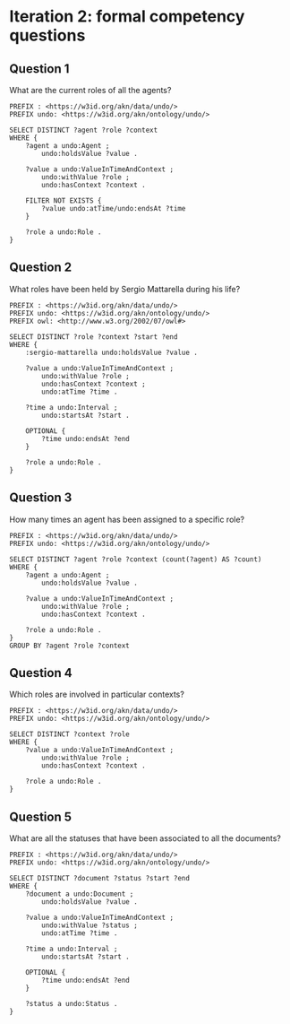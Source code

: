 # Iteration 2: formal competency questions


## Question 1

What are the current roles of all the agents?

    PREFIX : <https://w3id.org/akn/data/undo/>
    PREFIX undo: <https://w3id.org/akn/ontology/undo/>
    
    SELECT DISTINCT ?agent ?role ?context
    WHERE {
        ?agent a undo:Agent ;
            undo:holdsValue ?value .
            
        ?value a undo:ValueInTimeAndContext ; 
            undo:withValue ?role ;
            undo:hasContext ?context .
        
        FILTER NOT EXISTS {
            ?value undo:atTime/undo:endsAt ?time
        }
            
        ?role a undo:Role .
    }


## Question 2

What roles have been held by Sergio Mattarella during his life?

    PREFIX : <https://w3id.org/akn/data/undo/>
    PREFIX undo: <https://w3id.org/akn/ontology/undo/>
    PREFIX owl: <http://www.w3.org/2002/07/owl#>
    
    SELECT DISTINCT ?role ?context ?start ?end
    WHERE {
        :sergio-mattarella undo:holdsValue ?value .
        
        ?value a undo:ValueInTimeAndContext ; 
            undo:withValue ?role ;
            undo:hasContext ?context ;
            undo:atTime ?time .
        
        ?time a undo:Interval ;
            undo:startsAt ?start .
         
        OPTIONAL {
            ?time undo:endsAt ?end
        }
        
        ?role a undo:Role .
    }


## Question 3

How many times an agent has been assigned to a specific role?

    PREFIX : <https://w3id.org/akn/data/undo/>
    PREFIX undo: <https://w3id.org/akn/ontology/undo/>
    
    SELECT DISTINCT ?agent ?role ?context (count(?agent) AS ?count)
    WHERE {
        ?agent a undo:Agent ;
            undo:holdsValue ?value .
        
        ?value a undo:ValueInTimeAndContext ; 
            undo:withValue ?role ;
            undo:hasContext ?context .
        
        ?role a undo:Role .
    }
    GROUP BY ?agent ?role ?context


## Question 4

Which roles are involved in particular contexts?

    PREFIX : <https://w3id.org/akn/data/undo/>
    PREFIX undo: <https://w3id.org/akn/ontology/undo/>
    
    SELECT DISTINCT ?context ?role
    WHERE {
        ?value a undo:ValueInTimeAndContext ;
            undo:withValue ?role ;
            undo:hasContext ?context .
            
        ?role a undo:Role .
    }
    

## Question 5

What are all the statuses that have been associated to all the documents?

    PREFIX : <https://w3id.org/akn/data/undo/>
    PREFIX undo: <https://w3id.org/akn/ontology/undo/>
    
    SELECT DISTINCT ?document ?status ?start ?end
    WHERE {
        ?document a undo:Document ;
            undo:holdsValue ?value .
        
        ?value a undo:ValueInTimeAndContext ;
            undo:withValue ?status ;
            undo:atTime ?time .
        
        ?time a undo:Interval ;
            undo:startsAt ?start .
        
        OPTIONAL {
            ?time undo:endsAt ?end
        }
            
        ?status a undo:Status .
    }
    